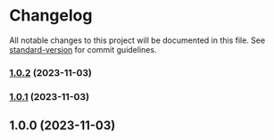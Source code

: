 # Changelog

All notable changes to this project will be documented in this file. See [standard-version](https://github.com/conventional-changelog/standard-version) for commit guidelines.

### [1.0.2](https://github.com/clydetealium/action-github/compare/v1.0.1...v1.0.2) (2023-11-03)

### [1.0.1](https://github.com/clydetealium/action-github/compare/v1.0.0...v1.0.1) (2023-11-03)

## 1.0.0 (2023-11-03)
